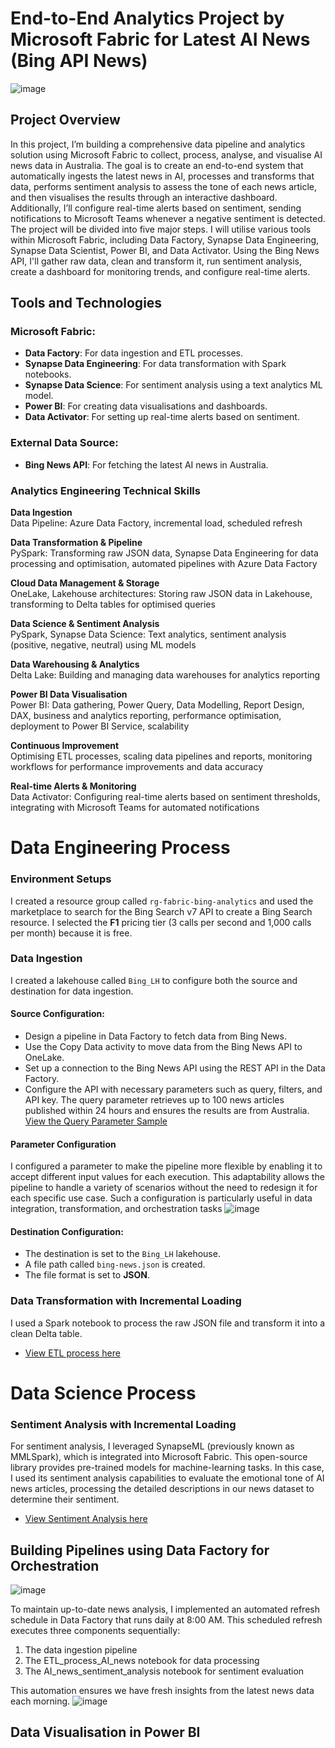 # End-to-End Analytics Project by Microsoft Fabric for Latest AI News (Bing API News)
![image](https://github.com/user-attachments/assets/f3c26dce-6362-4c74-8958-567a5be01640)


## Project Overview
In this project, I’m building a comprehensive data pipeline and analytics solution using Microsoft Fabric to collect, process, analyse, and visualise AI news data in Australia. The goal is to create an end-to-end system that automatically ingests the latest news in AI, processes and transforms that data, performs sentiment analysis to assess the tone of each news article, and then visualises the results through an interactive dashboard. Additionally, I’ll configure real-time alerts based on sentiment, sending notifications to Microsoft Teams whenever a negative sentiment is detected.
The project will be divided into five major steps. I will utilise various tools within Microsoft Fabric, including Data Factory, Synapse Data Engineering, Synapse Data Scientist, Power BI, and Data Activator. Using the Bing News API, I'll gather raw data, clean and transform it, run sentiment analysis, create a dashboard for monitoring trends, and configure real-time alerts.


## Tools and Technologies

### Microsoft Fabric:
- **Data Factory**: For data ingestion and ETL processes.
- **Synapse Data Engineering**: For data transformation with Spark notebooks.
- **Synapse Data Science**: For sentiment analysis using a text analytics ML model.
- **Power BI**: For creating data visualisations and dashboards.
- **Data Activator**: For setting up real-time alerts based on sentiment.

### External Data Source:
- **Bing News API**: For fetching the latest AI news in Australia.


### Analytics Engineering Technical Skills

**Data Ingestion**  
Data Pipeline: Azure Data Factory, incremental load, scheduled refresh  

**Data Transformation & Pipeline**  
PySpark: Transforming raw JSON data, Synapse Data Engineering for data processing and optimisation, automated pipelines with Azure Data Factory  

**Cloud Data Management & Storage**  
OneLake, Lakehouse architectures: Storing raw JSON data in Lakehouse, transforming to Delta tables for optimised queries  

**Data Science & Sentiment Analysis**  
PySpark, Synapse Data Science: Text analytics, sentiment analysis (positive, negative, neutral) using ML models  

**Data Warehousing & Analytics**  
Delta Lake: Building and managing data warehouses for analytics reporting  

**Power BI Data Visualisation**  
Power BI: Data gathering, Power Query, Data Modelling, Report Design, DAX, business and analytics reporting, performance optimisation, deployment to Power BI Service, scalability  

**Continuous Improvement**  
Optimising ETL processes, scaling data pipelines and reports, monitoring workflows for performance improvements and data accuracy  

**Real-time Alerts & Monitoring**  
Data Activator: Configuring real-time alerts based on sentiment thresholds, integrating with Microsoft Teams for automated notifications  

# Data Engineering Process

### Environment Setups
I created a resource group called `rg-fabric-bing-analytics` and used the marketplace to search for the Bing Search v7 API to create a Bing Search resource. I selected the **F1** pricing tier (3 calls per second and 1,000 calls per month) because it is free.

### Data Ingestion
I created a lakehouse called `Bing_LH` to configure both the source and destination for data ingestion.

#### Source Configuration:
- Design a pipeline in Data Factory to fetch data from Bing News.
- Use the Copy Data activity to move data from the Bing News API to OneLake.
- Set up a connection to the Bing News API using the REST API in the Data Factory.
- Configure the API with necessary parameters such as query, filters, and API key. The query parameter retrieves up to 100 news articles published within 24 hours and ensures the results are from Australia.
[View the Query Parameter Sample](https://github.com/NilooKandi/Fabric-Analytics-Bing-News-Search/blob/main/Query%20Parameter.md)

#### Parameter Configuration

I configured a parameter to make the pipeline more flexible by enabling it to accept different input values for each execution. This adaptability allows the pipeline to handle a variety of scenarios without the need to redesign it for each specific use case. Such a configuration is particularly useful in data integration, transformation, and orchestration tasks
![image](https://github.com/user-attachments/assets/969ff858-4fab-4ca1-adee-d3e59ea5fdb3)

#### Destination Configuration:
- The destination is set to the `Bing_LH` lakehouse.
- A file path called `bing-news.json` is created.
- The file format is set to **JSON**.

### Data Transformation with Incremental Loading
I used a Spark notebook to process the raw JSON file and transform it into a clean Delta table.

- [View ETL process here ](https://github.com/NilooKandi/Fabric-Analytics-Bing-AI-News-Search/blob/main/process_bing_latest_AI_news.ipynb)

# Data Science Process
### Sentiment Analysis with Incremental Loading

For sentiment analysis, I leveraged SynapseML (previously known as MMLSpark), which is integrated into Microsoft Fabric. This open-source library provides pre-trained models for machine-learning tasks. In this case, I used its sentiment analysis capabilities to evaluate the emotional tone of AI news articles, processing the detailed descriptions in our news dataset to determine their sentiment.

- [View Sentiment Analysis here ](https://github.com/NilooKandi/Fabric-Analytics-Bing-AI-News-Search/blob/main/news_sentiment_analysis.ipynb)

## Building Pipelines using Data Factory for Orchestration

![image](https://github.com/user-attachments/assets/508b5f9a-9ed6-4c2a-bb3b-5444c642304f)

To maintain up-to-date news analysis, I implemented an automated refresh schedule in Data Factory that runs daily at 8:00 AM. This scheduled refresh executes three components sequentially:

1. The data ingestion pipeline
2. The ETL_process_AI_news notebook for data processing
3. The AI_news_sentiment_analysis notebook for sentiment evaluation

This automation ensures we have fresh insights from the latest news data each morning.
![image](https://github.com/user-attachments/assets/7dee3066-eff4-497d-a19b-25766848d783)


## Data Visualisation in Power BI








